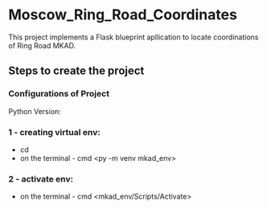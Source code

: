 # Moscow_Ring_Road_Coordinates
This project implements a Flask blueprint apllication to locate coordinations of Ring Road MKAD.

## Steps to create the project

### Configurations of Project

Python Version: 

### 1 - creating virtual env: 

* cd <directory>
* on the terminal - cmd <py -m venv mkad_env>

### 2 - activate env:

* on the terminal - cmd <mkad_env/Scripts/Activate>
  



